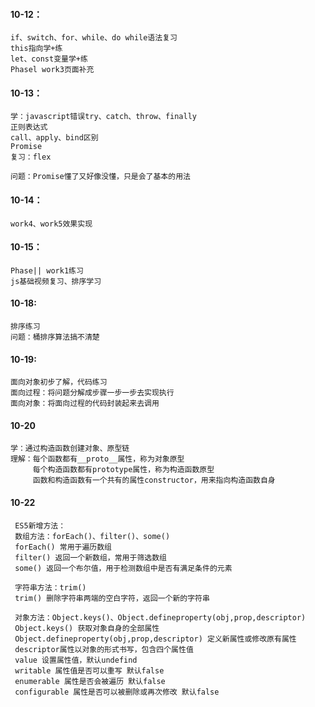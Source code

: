 #### 10-12：
    if、switch、for、while、do while语法复习
    this指向学+练
    let、const变量学+练
    Phasel work3页面补充
#### 10-13：
    学：javascript错误try、catch、throw、finally
    正则表达式
    call、apply、bind区别
    Promise
    复习：flex

    问题：Promise懂了又好像没懂，只是会了基本的用法

#### 10-14：
    work4、work5效果实现

#### 10-15：
    Phase|| work1练习
    js基础视频复习、排序学习

#### 10-18:
    排序练习
    问题：桶排序算法搞不清楚

#### 10-19:
    面向对象初步了解，代码练习
    面向过程：将问题分解成步骤一步一步去实现执行
    面向对象：将面向过程的代码封装起来去调用

#### 10-20
    学：通过构造函数创建对象、原型链
    理解：每个函数都有__proto__属性，称为对象原型
         每个构造函数都有prototype属性，称为构造函数原型
         函数和构造函数有一个共有的属性constructor，用来指向构造函数自身

#### 10-22
     ES5新增方法：
     数组方法：forEach()、filter()、some()
     forEach() 常用于遍历数组
     filter() 返回一个新数组，常用于筛选数组
     some() 返回一个布尔值，用于检测数组中是否有满足条件的元素

     字符串方法：trim()
     trim() 删除字符串两端的空白字符，返回一个新的字符串

     对象方法：Object.keys()、Object.defineproperty(obj,prop,descriptor)
     Object.keys() 获取对象自身的全部属性
     Object.defineproperty(obj,prop,descriptor) 定义新属性或修改原有属性
     descriptor属性以对象的形式书写，包含四个属性值
     value 设置属性值，默认undefind
     writable 属性值是否可以重写 默认false
     enumerable 属性是否会被遍历 默认false
     configurable 属性是否可以被删除或再次修改 默认false



           
    